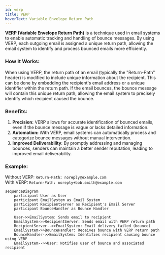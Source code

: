 ```yaml
---
id: verp
title: VERP
hoverText: Variable Envelope Return Path
---
```


**VERP (Variable Envelope Return Path)** is a technique used in email systems to enable automatic tracking and handling of bounce messages. By using VERP, each outgoing email is assigned a unique return path, allowing the email system to identify and process bounced emails more efficiently.

### How It Works:

When using VERP, the return path of an email (typically the "Return-Path" header) is modified to include unique information about the recipient. This can be done by embedding the recipient's email address or a unique identifier within the return path. If the email bounces, the bounce message will contain this unique return path, allowing the email system to precisely identify which recipient caused the bounce.

### Benefits:

1. **Precision:** VERP allows for accurate identification of bounced emails, even if the bounce message is vague or lacks detailed information.
2. **Automation:** With VERP, email systems can automatically process and categorize bounce messages without manual intervention.
3. **Improved Deliverability:** By promptly addressing and managing bounces, senders can maintain a better sender reputation, leading to improved email deliverability.

### Example:

Without VERP: `Return-Path: noreply@example.com`  
With VERP: `Return-Path: noreply+bob.smith@example.com`

```mermaid
sequenceDiagram
    participant User as User
    participant EmailSystem as Email System
    participant RecipientServer as Recipient's Email Server
    participant BounceHandler as Bounce Handler

    User->>EmailSystem: Sends email to recipient
    EmailSystem->>RecipientServer: Sends email with VERP return path
    RecipientServer-->>EmailSystem: Email delivery failed (bounce)
    EmailSystem->>BounceHandler: Receives bounce with VERP return path
    BounceHandler->>EmailSystem: Identifies recipient causing bounce using VERP
    EmailSystem-->>User: Notifies user of bounce and associated recipient
```
